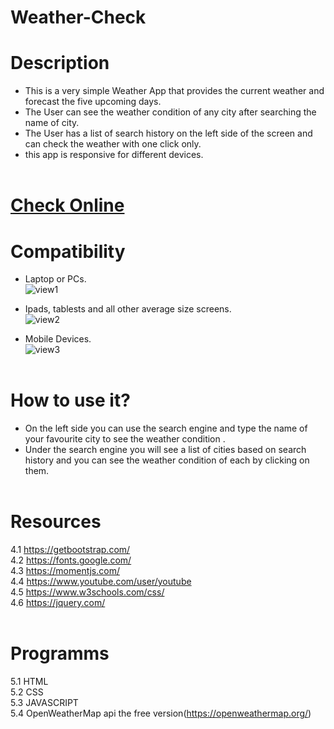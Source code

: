 # Weather-Check</br>

# Description </br>

- This is a very simple Weather App that provides the current weather and forecast the five upcoming days.</br>
- The User can see the weather condition of any city after searching the name of city.</br>
- The User has a list of search history on the left side of the screen and can check the weather with one click only.</br>
- this app is responsive for different devices.</br>
  </br>

# [Check Online](https://jawidanfar1015.github.io/Weather-Check/)

# Compatibility</br>

- Laptop or PCs.</br>
  ![view1](https://user-images.githubusercontent.com/99248057/167991740-838f6aff-5760-4646-9832-36de37533093.png)</br>

- Ipads, tablests and all other average size screens.</br>
  ![view2](https://user-images.githubusercontent.com/99248057/167991916-f262a0d4-7144-47d3-b4a9-be359a17843b.png)</br>

- Mobile Devices.</br>
  ![view3](https://user-images.githubusercontent.com/99248057/167991960-88a06b38-b1d7-4e8c-b6fa-74a267cb29b2.png)</br></br>

# How to use it?</br>

- On the left side you can use the search engine and type the name of your favourite city to see the weather condition .</br>
- Under the search engine you will see a list of cities based on search history and you can see the weather condition of each by clicking on them.</br>
  </br>

# Resources

4.1 https://getbootstrap.com/ </br>
4.2 https://fonts.google.com/ </br>
4.3 https://momentjs.com/ </br>
4.4 https://www.youtube.com/user/youtube </br>
4.5 https://www.w3schools.com/css/ </br>
4.6 https://jquery.com/ </br>
</br>

# Programms</br>

5.1 HTML </br>
5.2 CSS </br>
5.3 JAVASCRIPT </br>
5.4 OpenWeatherMap api the free version(https://openweathermap.org/) </b>
